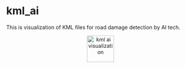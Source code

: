 # kml_ai
This is visualization of KML files for road damage detection by AI tech.

<p align="center">
  <a href="https://getbootstrap.com/">
    <img src="https://muhamuttaqien.github.io/kml_ai/maps.png" alt="kml ai visualization" width="72" height="72">
  </a>
</p>

